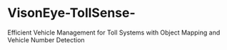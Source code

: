 # VisonEye-TollSense-
Efficient Vehicle Management for Toll Systems with Object Mapping and Vehicle Number Detection
